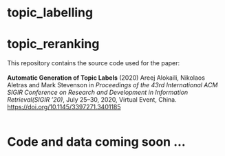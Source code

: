 # topic_labelling
# topic_reranking
This repository contains the source code used for the paper:<br>
<br>
**Automatic Generation of Topic Labels** (2020) Areej Alokaili, Nikolaos Aletras and Mark Stevenson in *Proceedings of the 43rd International ACM SIGIR Conference on Research and Development in Information Retrieval(SIGIR ’20)*, July 25–30, 2020, Virtual Event, China. https://doi.org/10.1145/3397271.3401185 
<br>
<br>

# **Code and data coming soon ...**





